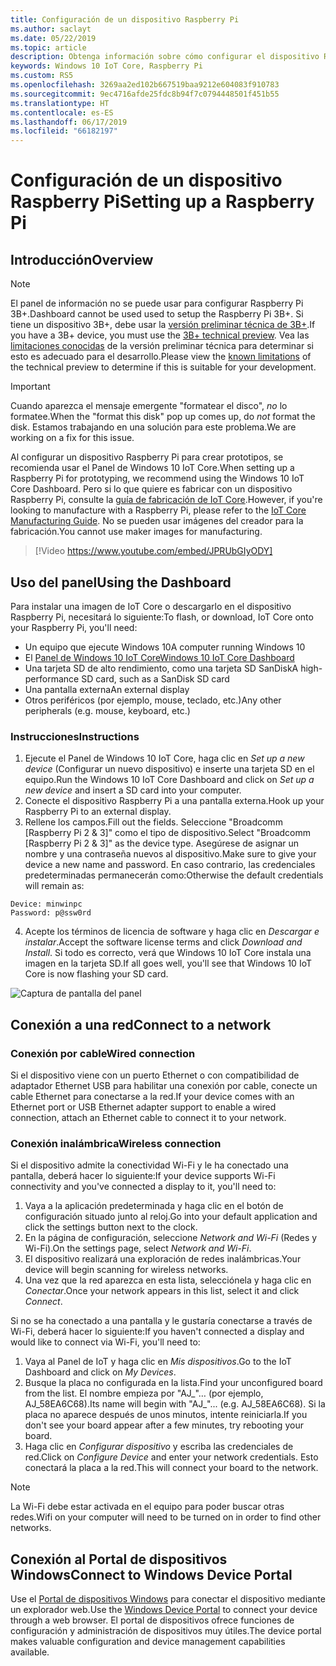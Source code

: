 ```yaml
---
title: Configuración de un dispositivo Raspberry Pi
ms.author: saclayt
ms.date: 05/22/2019
ms.topic: article
description: Obtenga información sobre cómo configurar el dispositivo Raspberry Pi con Windows 10 IoT Core.
keywords: Windows 10 IoT Core, Raspberry Pi
ms.custom: RS5
ms.openlocfilehash: 3269aa2ed102b667519baa9212e604083f910783
ms.sourcegitcommit: 9ec4716afde25fdc8b94f7c0794448501f451b55
ms.translationtype: HT
ms.contentlocale: es-ES
ms.lasthandoff: 06/17/2019
ms.locfileid: "66182197"
---
```

# <a name="setting-up-a-raspberry-pi"></a><span data-ttu-id="aa7c5-104">Configuración de un dispositivo Raspberry Pi</span><span class="sxs-lookup"><span data-stu-id="aa7c5-104">Setting up a Raspberry Pi</span></span>

## <a name="overview"></a><span data-ttu-id="aa7c5-105">Introducción</span><span class="sxs-lookup"><span data-stu-id="aa7c5-105">Overview</span></span>

> [!NOTE]
> <span data-ttu-id="aa7c5-106">El panel de información no se puede usar para configurar Raspberry Pi 3B+.</span><span class="sxs-lookup"><span data-stu-id="aa7c5-106">Dashboard cannot be used used to setup the Raspberry Pi 3B+.</span></span> <span data-ttu-id="aa7c5-107">Si tiene un dispositivo 3B+, debe usar la [versión preliminar técnica de 3B+](https://www.microsoft.com/en-us/software-download/windowsiot).</span><span class="sxs-lookup"><span data-stu-id="aa7c5-107">If you have a 3B+ device, you must use the [3B+ technical preview](https://www.microsoft.com/en-us/software-download/windowsiot).</span></span> <span data-ttu-id="aa7c5-108">Vea las [limitaciones conocidas](https://docs.microsoft.com/en-us/windows/iot-core/troubleshooting) de la versión preliminar técnica para determinar si esto es adecuado para el desarrollo.</span><span class="sxs-lookup"><span data-stu-id="aa7c5-108">Please view the [known limitations](https://docs.microsoft.com/en-us/windows/iot-core/troubleshooting) of the technical preview to determine if this is suitable for your development.</span></span>

> [!IMPORTANT]
> <span data-ttu-id="aa7c5-109">Cuando aparezca el mensaje emergente "formatear el disco", _no_ lo formatee.</span><span class="sxs-lookup"><span data-stu-id="aa7c5-109">When the "format this disk" pop up comes up, do _not_ format the disk.</span></span> <span data-ttu-id="aa7c5-110">Estamos trabajando en una solución para este problema.</span><span class="sxs-lookup"><span data-stu-id="aa7c5-110">We are working on a fix for this issue.</span></span>

<span data-ttu-id="aa7c5-111">Al configurar un dispositivo Raspberry Pi para crear prototipos, se recomienda usar el Panel de Windows 10 IoT Core.</span><span class="sxs-lookup"><span data-stu-id="aa7c5-111">When setting up a Raspberry Pi for prototyping, we recommend using the Windows 10 IoT Core Dashboard.</span></span> <span data-ttu-id="aa7c5-112">Pero si lo que quiere es fabricar con un dispositivo Raspberry Pi, consulte la [guía de fabricación de IoT Core](https://docs.microsoft.com/en-us/windows-hardware/manufacture/iot/iot-core-manufacturing-guide).</span><span class="sxs-lookup"><span data-stu-id="aa7c5-112">However, if you're looking to manufacture with a Raspberry Pi, please refer to the [IoT Core Manufacturing Guide](https://docs.microsoft.com/en-us/windows-hardware/manufacture/iot/iot-core-manufacturing-guide).</span></span> <span data-ttu-id="aa7c5-113">No se pueden usar imágenes del creador para la fabricación.</span><span class="sxs-lookup"><span data-stu-id="aa7c5-113">You cannot use maker images for manufacturing.</span></span>
<br>
> [!Video https://www.youtube.com/embed/JPRUbGIyODY]

## <a name="using-the-dashboard"></a><span data-ttu-id="aa7c5-114">Uso del panel</span><span class="sxs-lookup"><span data-stu-id="aa7c5-114">Using the Dashboard</span></span>

<span data-ttu-id="aa7c5-115">Para instalar una imagen de IoT Core o descargarlo en el dispositivo Raspberry Pi, necesitará lo siguiente:</span><span class="sxs-lookup"><span data-stu-id="aa7c5-115">To flash, or download, IoT Core onto your Raspberry Pi, you'll need:</span></span>
* <span data-ttu-id="aa7c5-116">Un equipo que ejecute Windows 10</span><span class="sxs-lookup"><span data-stu-id="aa7c5-116">A computer running Windows 10</span></span> 
* <span data-ttu-id="aa7c5-117">El [Panel de Windows 10 IoT Core](https://docs.microsoft.com/windows/iot-core/downloads)</span><span class="sxs-lookup"><span data-stu-id="aa7c5-117">[Windows 10 IoT Core Dashboard](https://docs.microsoft.com/windows/iot-core/downloads)</span></span>
* <span data-ttu-id="aa7c5-118">Una tarjeta SD de alto rendimiento, como una tarjeta SD SanDisk</span><span class="sxs-lookup"><span data-stu-id="aa7c5-118">A high-performance SD card, such as a SanDisk SD card</span></span>
* <span data-ttu-id="aa7c5-119">Una pantalla externa</span><span class="sxs-lookup"><span data-stu-id="aa7c5-119">An external display</span></span>
* <span data-ttu-id="aa7c5-120">Otros periféricos (por ejemplo, mouse, teclado, etc.)</span><span class="sxs-lookup"><span data-stu-id="aa7c5-120">Any other peripherals (e.g. mouse, keyboard, etc.)</span></span>

### <a name="instructions"></a><span data-ttu-id="aa7c5-121">Instrucciones</span><span class="sxs-lookup"><span data-stu-id="aa7c5-121">Instructions</span></span>

1. <span data-ttu-id="aa7c5-122">Ejecute el Panel de Windows 10 IoT Core, haga clic en *Set up a new device* (Configurar un nuevo dispositivo) e inserte una tarjeta SD en el equipo.</span><span class="sxs-lookup"><span data-stu-id="aa7c5-122">Run the Windows 10 IoT Core Dashboard and click on *Set up a new device* and insert a SD card into your computer.</span></span>
2. <span data-ttu-id="aa7c5-123">Conecte el dispositivo Raspberry Pi a una pantalla externa.</span><span class="sxs-lookup"><span data-stu-id="aa7c5-123">Hook up your Raspberry Pi to an external display.</span></span>
3. <span data-ttu-id="aa7c5-124">Rellene los campos.</span><span class="sxs-lookup"><span data-stu-id="aa7c5-124">Fill out the fields.</span></span> <span data-ttu-id="aa7c5-125">Seleccione "Broadcomm [Raspberry Pi 2 & 3]" como el tipo de dispositivo.</span><span class="sxs-lookup"><span data-stu-id="aa7c5-125">Select "Broadcomm [Raspberry Pi 2 & 3]" as the device type.</span></span> <span data-ttu-id="aa7c5-126">Asegúrese de asignar un nombre y una contraseña nuevos al dispositivo.</span><span class="sxs-lookup"><span data-stu-id="aa7c5-126">Make sure to give your device a new name and password.</span></span> <span data-ttu-id="aa7c5-127">En caso contrario, las credenciales predeterminadas permanecerán como:</span><span class="sxs-lookup"><span data-stu-id="aa7c5-127">Otherwise the default credentials will remain as:</span></span>

```
Device: minwinpc
Password: p@ssw0rd
```

4. <span data-ttu-id="aa7c5-128">Acepte los términos de licencia de software y haga clic en *Descargar e instalar*.</span><span class="sxs-lookup"><span data-stu-id="aa7c5-128">Accept the software license terms and click *Download and Install*.</span></span> <span data-ttu-id="aa7c5-129">Si todo es correcto, verá que Windows 10 IoT Core instala una imagen en la tarjeta SD.</span><span class="sxs-lookup"><span data-stu-id="aa7c5-129">If all goes well, you'll see that Windows 10 IoT Core is now flashing your SD card.</span></span>

![Captura de pantalla del panel](../media/DeviceSetup/Dashboard-Screenshot.jpg)

## <a name="connect-to-a-network"></a><span data-ttu-id="aa7c5-131">Conexión a una red</span><span class="sxs-lookup"><span data-stu-id="aa7c5-131">Connect to a network</span></span>
### <a name="wired-connection"></a><span data-ttu-id="aa7c5-132">Conexión por cable</span><span class="sxs-lookup"><span data-stu-id="aa7c5-132">Wired connection</span></span>
<span data-ttu-id="aa7c5-133">Si el dispositivo viene con un puerto Ethernet o con compatibilidad de adaptador Ethernet USB para habilitar una conexión por cable, conecte un cable Ethernet para conectarse a la red.</span><span class="sxs-lookup"><span data-stu-id="aa7c5-133">If your device comes with an Ethernet port or USB Ethernet adapter support to enable a wired connection, attach an Ethernet cable to connect it to your network.</span></span>

### <a name="wireless-connection"></a><span data-ttu-id="aa7c5-134">Conexión inalámbrica</span><span class="sxs-lookup"><span data-stu-id="aa7c5-134">Wireless connection</span></span>
<span data-ttu-id="aa7c5-135">Si el dispositivo admite la conectividad Wi-Fi y le ha conectado una pantalla, deberá hacer lo siguiente:</span><span class="sxs-lookup"><span data-stu-id="aa7c5-135">If your device supports Wi-Fi connectivity and you've connected a display to it, you'll need to:</span></span>

1. <span data-ttu-id="aa7c5-136">Vaya a la aplicación predeterminada y haga clic en el botón de configuración situado junto al reloj.</span><span class="sxs-lookup"><span data-stu-id="aa7c5-136">Go into your default application and click the settings button next to the clock.</span></span>
2. <span data-ttu-id="aa7c5-137">En la página de configuración, seleccione _Network and Wi-Fi_ (Redes y Wi-Fi).</span><span class="sxs-lookup"><span data-stu-id="aa7c5-137">On the settings page, select _Network and Wi-Fi_.</span></span>
3. <span data-ttu-id="aa7c5-138">El dispositivo realizará una exploración de redes inalámbricas.</span><span class="sxs-lookup"><span data-stu-id="aa7c5-138">Your device will begin scanning for wireless networks.</span></span>
4. <span data-ttu-id="aa7c5-139">Una vez que la red aparezca en esta lista, selecciónela y haga clic en _Conectar_.</span><span class="sxs-lookup"><span data-stu-id="aa7c5-139">Once your network appears in this list, select it and click _Connect_.</span></span>

<span data-ttu-id="aa7c5-140">Si no se ha conectado a una pantalla y le gustaría conectarse a través de Wi-Fi, deberá hacer lo siguiente:</span><span class="sxs-lookup"><span data-stu-id="aa7c5-140">If you haven't connected a display and would like to connect via Wi-Fi, you'll need to:</span></span>

1. <span data-ttu-id="aa7c5-141">Vaya al Panel de IoT y haga clic en _Mis dispositivos_.</span><span class="sxs-lookup"><span data-stu-id="aa7c5-141">Go to the IoT Dashboard and click on _My Devices_.</span></span>
2. <span data-ttu-id="aa7c5-142">Busque la placa no configurada en la lista.</span><span class="sxs-lookup"><span data-stu-id="aa7c5-142">Find your unconfigured board from the list.</span></span> <span data-ttu-id="aa7c5-143">El nombre empieza por "AJ_"… (por ejemplo, AJ_58EA6C68).</span><span class="sxs-lookup"><span data-stu-id="aa7c5-143">Its name will begin with "AJ_"... (e.g. AJ_58EA6C68).</span></span> <span data-ttu-id="aa7c5-144">Si la placa no aparece después de unos minutos, intente reiniciarla.</span><span class="sxs-lookup"><span data-stu-id="aa7c5-144">If you don't see your board appear after a few minutes, try rebooting your board.</span></span>
3. <span data-ttu-id="aa7c5-145">Haga clic en _Configurar dispositivo_ y escriba las credenciales de red.</span><span class="sxs-lookup"><span data-stu-id="aa7c5-145">Click on _Configure Device_ and enter your network credentials.</span></span> <span data-ttu-id="aa7c5-146">Esto conectará la placa a la red.</span><span class="sxs-lookup"><span data-stu-id="aa7c5-146">This will connect your board to the network.</span></span>

> [!NOTE]
> <span data-ttu-id="aa7c5-147">La Wi-Fi debe estar activada en el equipo para poder buscar otras redes.</span><span class="sxs-lookup"><span data-stu-id="aa7c5-147">Wifi on your computer will need to be turned on in order to find other networks.</span></span>

## <a name="connect-to-windows-device-portal"></a><span data-ttu-id="aa7c5-148">Conexión al Portal de dispositivos Windows</span><span class="sxs-lookup"><span data-stu-id="aa7c5-148">Connect to Windows Device Portal</span></span>

<span data-ttu-id="aa7c5-149">Use el [Portal de dispositivos Windows](../manage-your-device/DevicePortal.md) para conectar el dispositivo mediante un explorador web.</span><span class="sxs-lookup"><span data-stu-id="aa7c5-149">Use the [Windows Device Portal](../manage-your-device/DevicePortal.md) to connect your device through a web browser.</span></span> <span data-ttu-id="aa7c5-150">El portal de dispositivos ofrece funciones de configuración y administración de dispositivos muy útiles.</span><span class="sxs-lookup"><span data-stu-id="aa7c5-150">The device portal makes valuable configuration and device management capabilities available.</span></span> 
